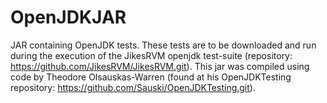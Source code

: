# OpenJDKJAR
JAR containing OpenJDK tests. These tests are to be downloaded and run during the execution of the JikesRVM openjdk test-suite (repository: https://github.com/JikesRVM/JikesRVM.git). This jar was compiled using code by Theodore Olsauskas-Warren (found at his OpenJDKTesting repository: https://github.com/Sauski/OpenJDKTesting.git).
